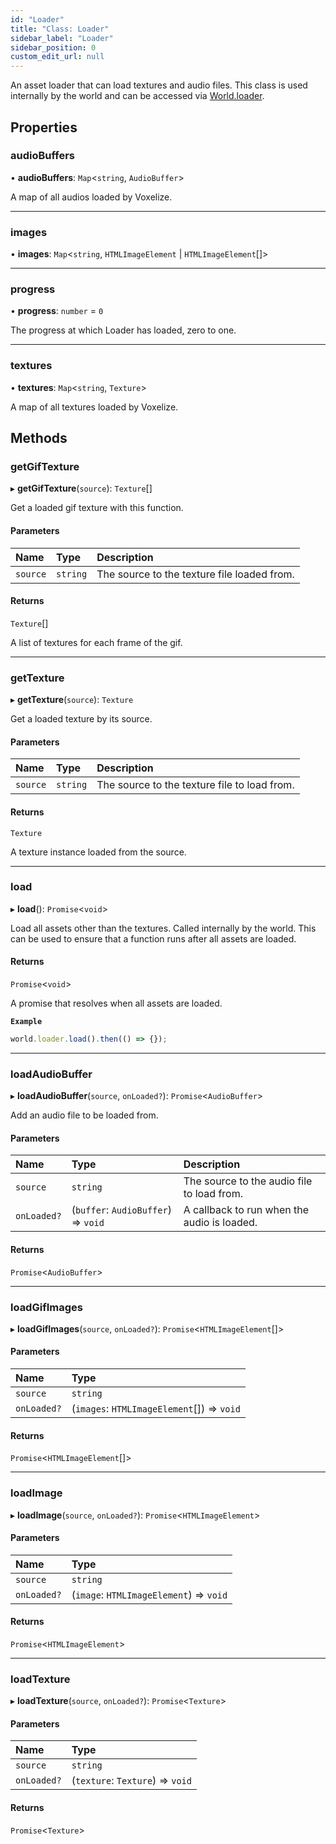 ```yaml
---
id: "Loader"
title: "Class: Loader"
sidebar_label: "Loader"
sidebar_position: 0
custom_edit_url: null
---
```


An asset loader that can load textures and audio files. This class is used internally by the world
and can be accessed via [World.loader](World.md#loader-168).

## Properties

### audioBuffers

• **audioBuffers**: `Map`\<`string`, `AudioBuffer`\>

A map of all audios loaded by Voxelize.

___

### images

• **images**: `Map`\<`string`, `HTMLImageElement` \| `HTMLImageElement`[]\>

___

### progress

• **progress**: `number` = `0`

The progress at which Loader has loaded, zero to one.

___

### textures

• **textures**: `Map`\<`string`, `Texture`\>

A map of all textures loaded by Voxelize.

## Methods

### getGifTexture

▸ **getGifTexture**(`source`): `Texture`[]

Get a loaded gif texture with this function.

#### Parameters

| Name | Type | Description |
| :------ | :------ | :------ |
| `source` | `string` | The source to the texture file loaded from. |

#### Returns

`Texture`[]

A list of textures for each frame of the gif.

___

### getTexture

▸ **getTexture**(`source`): `Texture`

Get a loaded texture by its source.

#### Parameters

| Name | Type | Description |
| :------ | :------ | :------ |
| `source` | `string` | The source to the texture file to load from. |

#### Returns

`Texture`

A texture instance loaded from the source.

___

### load

▸ **load**(): `Promise`\<`void`\>

Load all assets other than the textures. Called internally by the world.
This can be used to ensure that a function runs after all assets are loaded.

#### Returns

`Promise`\<`void`\>

A promise that resolves when all assets are loaded.

**`Example`**

```ts
world.loader.load().then(() => {});
```

___

### loadAudioBuffer

▸ **loadAudioBuffer**(`source`, `onLoaded?`): `Promise`\<`AudioBuffer`\>

Add an audio file to be loaded from.

#### Parameters

| Name | Type | Description |
| :------ | :------ | :------ |
| `source` | `string` | The source to the audio file to load from. |
| `onLoaded?` | (`buffer`: `AudioBuffer`) => `void` | A callback to run when the audio is loaded. |

#### Returns

`Promise`\<`AudioBuffer`\>

___

### loadGifImages

▸ **loadGifImages**(`source`, `onLoaded?`): `Promise`\<`HTMLImageElement`[]\>

#### Parameters

| Name | Type |
| :------ | :------ |
| `source` | `string` |
| `onLoaded?` | (`images`: `HTMLImageElement`[]) => `void` |

#### Returns

`Promise`\<`HTMLImageElement`[]\>

___

### loadImage

▸ **loadImage**(`source`, `onLoaded?`): `Promise`\<`HTMLImageElement`\>

#### Parameters

| Name | Type |
| :------ | :------ |
| `source` | `string` |
| `onLoaded?` | (`image`: `HTMLImageElement`) => `void` |

#### Returns

`Promise`\<`HTMLImageElement`\>

___

### loadTexture

▸ **loadTexture**(`source`, `onLoaded?`): `Promise`\<`Texture`\>

#### Parameters

| Name | Type |
| :------ | :------ |
| `source` | `string` |
| `onLoaded?` | (`texture`: `Texture`) => `void` |

#### Returns

`Promise`\<`Texture`\>
